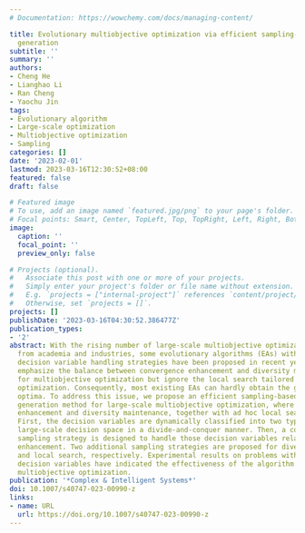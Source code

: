 ```yaml
---
# Documentation: https://wowchemy.com/docs/managing-content/

title: Evolutionary multiobjective optimization via efficient sampling-based offspring
  generation
subtitle: ''
summary: ''
authors:
- Cheng He
- Lianghao Li
- Ran Cheng
- Yaochu Jin
tags:
- Evolutionary algorithm
- Large-scale optimization
- Multiobjective optimization
- Sampling
categories: []
date: '2023-02-01'
lastmod: 2023-03-16T12:30:52+08:00
featured: false
draft: false

# Featured image
# To use, add an image named `featured.jpg/png` to your page's folder.
# Focal points: Smart, Center, TopLeft, Top, TopRight, Left, Right, BottomLeft, Bottom, BottomRight.
image:
  caption: ''
  focal_point: ''
  preview_only: false

# Projects (optional).
#   Associate this post with one or more of your projects.
#   Simply enter your project's folder or file name without extension.
#   E.g. `projects = ["internal-project"]` references `content/project/deep-learning/index.md`.
#   Otherwise, set `projects = []`.
projects: []
publishDate: '2023-03-16T04:30:52.386477Z'
publication_types:
- '2'
abstract: With the rising number of large-scale multiobjective optimization problems
  from academia and industries, some evolutionary algorithms (EAs) with different
  decision variable handling strategies have been proposed in recent years. They mainly
  emphasize the balance between convergence enhancement and diversity maintenance
  for multiobjective optimization but ignore the local search tailored for large-scale
  optimization. Consequently, most existing EAs can hardly obtain the global or local
  optima. To address this issue, we propose an efficient sampling-based offspring
  generation method for large-scale multiobjective optimization, where convergence
  enhancement and diversity maintenance, together with ad hoc local search, are considered.
  First, the decision variables are dynamically classified into two types for solving
  large-scale decision space in a divide-and-conquer manner. Then, a convergence-related
  sampling strategy is designed to handle those decision variables related to convergence
  enhancement. Two additional sampling strategies are proposed for diversity maintenance
  and local search, respectively. Experimental results on problems with up to 5000
  decision variables have indicated the effectiveness of the algorithm in large-scale
  multiobjective optimization.
publication: '*Complex & Intelligent Systems*'
doi: 10.1007/s40747-023-00990-z
links:
- name: URL
  url: https://doi.org/10.1007/s40747-023-00990-z
---
```

